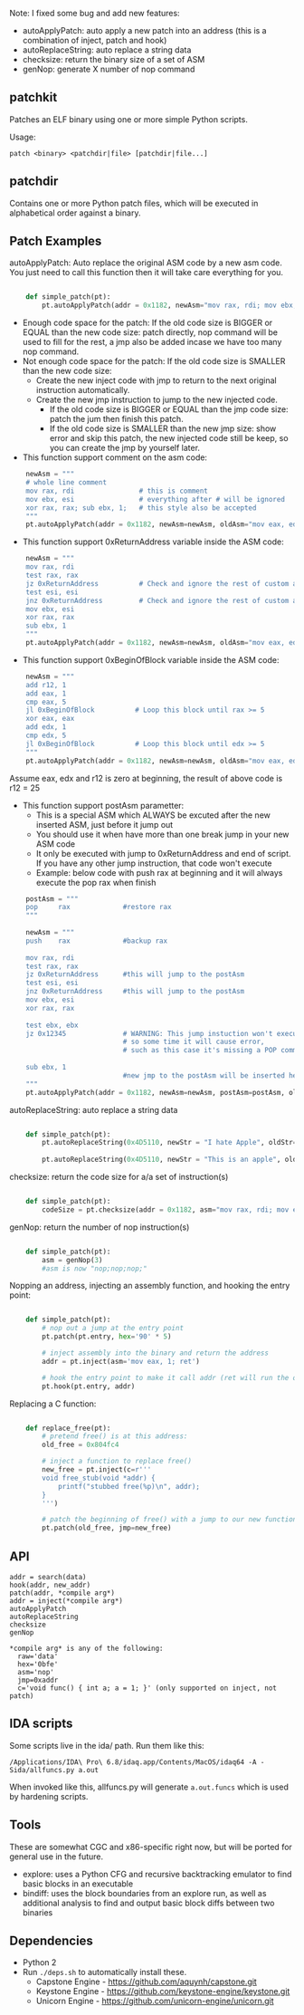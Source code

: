 Note: I fixed some bug and add new features:
- autoApplyPatch: auto apply a new patch into an address (this is a combination of inject, patch and hook)
- autoReplaceString: auto replace a string data
- checksize: return the binary size of a set of ASM
- genNop: generate X number of nop command

patchkit
----
Patches an ELF binary using one or more simple Python scripts.

Usage:

    patch <binary> <patchdir|file> [patchdir|file...]


patchdir
----
Contains one or more Python patch files, which will be executed in alphabetical order against a binary.


Patch Examples
----

autoApplyPatch: Auto replace the original ASM code by a new asm code. You just need to call this function then it will take care everything for you.
```python

    def simple_patch(pt):
        pt.autoApplyPatch(addr = 0x1182, newAsm="mov rax, rdi; mov ebx, esi", oldAsm="mov eax, edi; mov ebx, esi", desc="")
```
- Enough code space for the patch: If the old code size is BIGGER or EQUAL than the new code size: patch directly, nop command will be used to fill for the rest, a jmp also be added incase we have too many nop command.
- Not enough code space for the patch: If the old code size is SMALLER than the new code size:
    + Create the new inject code with jmp to return to the next original instruction automatically.
    + Create the new jmp instruction to jump to the new injected code.
        * If the old code size is BIGGER or EQUAL than the jmp code size: patch the jum then finish this patch.
        * If the old code size is SMALLER than the new jmp size: show error and skip this patch, the new injected code still be keep, so you can create the jmp by yourself later.
- This function support comment on the asm code:
```python
    newAsm = """
    # whole line comment
    mov rax, rdi                # this is comment
    mov ebx, esi                # everything after # will be ignored
    xor rax, rax; sub ebx, 1;   # this style also be accepted
    """
    pt.autoApplyPatch(addr = 0x1182, newAsm=newAsm, oldAsm="mov eax, edi; mov ebx, esi", desc="")
```
- This function support 0xReturnAddress variable inside the ASM code:
```python
    newAsm = """
    mov rax, rdi
    test rax, rax
    jz 0xReturnAddress          # Check and ignore the rest of custom asm code
    test esi, esi
    jnz 0xReturnAddress         # Check and ignore the rest of custom asm code
    mov ebx, esi
    xor rax, rax
    sub ebx, 1
    """
    pt.autoApplyPatch(addr = 0x1182, newAsm=newAsm, oldAsm="mov eax, edi; mov ebx, esi", desc="")
```
- This function support 0xBeginOfBlock variable inside the ASM code:
```python
    newAsm = """
    add r12, 1
    add eax, 1
    cmp eax, 5
    jl 0xBeginOfBlock          # Loop this block until rax >= 5
    xor eax, eax
    add edx, 1
    cmp edx, 5
    jl 0xBeginOfBlock          # Loop this block until edx >= 5
    """
    pt.autoApplyPatch(addr = 0x1182, newAsm=newAsm, oldAsm="mov eax, edi; mov ebx, esi", desc="")
```
Assume eax, edx and r12 is zero at beginning, the result of above code is r12 = 25
- This function support postAsm parametter:
    + This is a special ASM which ALWAYS be excuted after the new inserted ASM, just before it jump out
    + You should use it when have more than one break jump in your new ASM code
    + It only be executed with jump to 0xReturnAddress and end of script. If you have any other jump instruction, that code won't execute
    + Example: below code with push rax at beginning and it will always execute the pop rax when finish
```python
    postAsm = """
    pop     rax             #restore rax
    """
    
    newAsm = """
    push    rax             #backup rax
    
    mov rax, rdi
    test rax, rax
    jz 0xReturnAddress      #this will jump to the postAsm
    test esi, esi
    jnz 0xReturnAddress     #this will jump to the postAsm
    mov ebx, esi
    xor rax, rax    
    
    test ebx, ebx
    jz 0x12345              # WARNING: This jump instuction won't execute the postAsm, 
                            # so some time it will cause error, 
                            # such as this case it's missing a POP command
    
    sub ebx, 1
                            #new jmp to the postAsm will be inserted here
    """
    pt.autoApplyPatch(addr = 0x1182, newAsm=newAsm, postAsm=postAsm, oldAsm="mov eax, edi; mov ebx, esi", desc="")
```

autoReplaceString: auto replace a string data
```python

    def simple_patch(pt):
        pt.autoReplaceString(0x4D5110, newStr = "I hate Apple", oldStr="This is an apple", desc="Apply new text and fill zero for the rest")
        
        pt.autoReplaceString(0x4D5110, newStr = "This is an apple", oldStr="I hate Apple", desc="This action will be ignored because the old text is too short")
```


checksize: return the code size for a/a set of instruction(s)

```python

    def simple_patch(pt):
        codeSize = pt.checksize(addr = 0x1182, asm="mov rax, rdi; mov ebx, esi", is_asm=True)
```
genNop: return the number of nop instruction(s)
```python

    def simple_patch(pt):
        asm = genNop(3)
        #asm is now "nop;nop;nop;"
```
Nopping an address, injecting an assembly function, and hooking the entry point:
```python

    def simple_patch(pt):
        # nop out a jump at the entry point
        pt.patch(pt.entry, hex='90' * 5)

        # inject assembly into the binary and return the address
        addr = pt.inject(asm='mov eax, 1; ret')

        # hook the entry point to make it call addr (ret will run the original entry point)
        pt.hook(pt.entry, addr)
```
Replacing a C function:
```python

    def replace_free(pt):
        # pretend free() is at this address:
        old_free = 0x804fc4

        # inject a function to replace free()
        new_free = pt.inject(c=r'''
        void free_stub(void *addr) {
            printf("stubbed free(%p)\n", addr);
        }
        ''')

        # patch the beginning of free() with a jump to our new function
        pt.patch(old_free, jmp=new_free)
```

API
----
    addr = search(data)
    hook(addr, new_addr)
    patch(addr, *compile arg*)
    addr = inject(*compile arg*)
    autoApplyPatch
    autoReplaceString
    checksize
    genNop

    *compile arg* is any of the following:
      raw='data'
      hex='0bfe'
      asm='nop'
      jmp=0xaddr
      c='void func() { int a; a = 1; }' (only supported on inject, not patch)


IDA scripts
----
Some scripts live in the ida/ path. Run them like this:

    /Applications/IDA\ Pro\ 6.8/idaq.app/Contents/MacOS/idaq64 -A -Sida/allfuncs.py a.out

When invoked like this, allfuncs.py will generate `a.out.funcs` which is used by hardening scripts.


Tools
----
These are somewhat CGC and x86-specific right now, but will be ported for general use in the future.

- explore: uses a Python CFG and recursive backtracking emulator to find basic blocks in an executable
- bindiff: uses the block boundaries from an explore run, as well as additional analysis to find and output basic block diffs between two binaries


Dependencies
----
- Python 2
- Run `./deps.sh` to automatically install these.
  - Capstone Engine - https://github.com/aquynh/capstone.git
  - Keystone Engine - https://github.com/keystone-engine/keystone.git
  - Unicorn Engine  - https://github.com/unicorn-engine/unicorn.git
